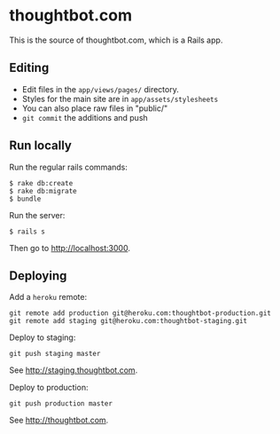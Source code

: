 thoughtbot.com
==============

This is the source of thoughtbot.com, which is a Rails app.

Editing
-------

* Edit files in the `app/views/pages/` directory.
* Styles for the main site are in `app/assets/stylesheets`
* You can also place raw files in "public/"
* `git commit` the additions and push

Run locally
-----------

Run the regular rails commands:

    $ rake db:create
    $ rake db:migrate
    $ bundle

Run the server:

    $ rails s

Then go to [http://localhost:3000](http://localhost:3000).

Deploying
---------

Add a `heroku` remote:

    git remote add production git@heroku.com:thoughtbot-production.git
    git remote add staging git@heroku.com:thoughtbot-staging.git

Deploy to staging:

    git push staging master

See http://staging.thoughtbot.com.

Deploy to production:

    git push production master

See http://thoughtbot.com.
